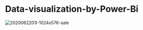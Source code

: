 # Data-visualization-by-Power-Bi
![2020062201I-1024x576-sale](https://user-images.githubusercontent.com/109877722/218331641-18674e33-c9b3-4c09-a9c7-5dddf21290e3.png)
